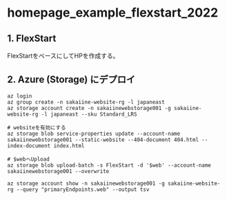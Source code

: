 # homepage_example_flexstart_2022

## 1. FlexStart

FlexStartをベースにしてHPを作成する。

## 2. Azure (Storage) にデプロイ
```
az login
az group create -n sakaiine-website-rg -l japaneast
az storage account create -n sakaiinewebstorage001 -g sakaiine-website-rg -l japaneast --sku Standard_LRS

# websiteを有効にする
az storage blob service-properties update --account-name sakaiinewebstorage001 --static-website --404-document 404.html --index-document index.html
```

```
# $webへUpload
az storage blob upload-batch -s FlexStart -d '$web' --account-name sakaiinewebstorage001 --overwrite
```
```
az storage account show -n sakaiinewebstorage001 -g sakaiine-website-rg --query "primaryEndpoints.web" --output tsv
```